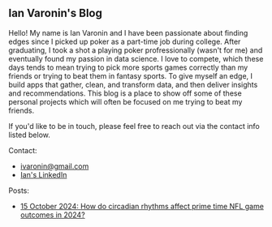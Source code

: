 ## Ian Varonin's Blog

Hello! My name is Ian Varonin and I have been passionate about finding edges since I picked up poker as a part-time job during college. After graduating, I took a shot a playing poker profressionally (wasn't for me) and eventually found my passion in data science. I love to compete, which these days tends to mean trying to pick more sports games correctly than my friends or trying to beat them in fantasy sports. To give myself an edge, I build apps that gather, clean, and transform data, and then deliver insights and recommendations. This blog is a place to show off some of these personal projects which will often be focused on me trying to beat my friends.

If you'd like to be in touch, please feel free to reach out via the contact info listed below. 

Contact: 
- ivaronin@gmail.com
- [Ian's LinkedIn](https://www.linkedin.com/in/ianvaronin/)

Posts:
- [15 October 2024: How do circadian rhythms affect prime time NFL game outcomes in 2024?](https://ivaronin.github.io/2024/10/09/nfl_circadian_rhythm.html)
